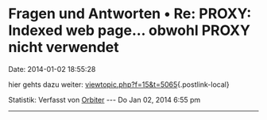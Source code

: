 Fragen und Antworten • Re: PROXY: Indexed web page\... obwohl PROXY nicht verwendet
===================================================================================

Date: 2014-01-02 18:55:28

hier gehts dazu weiter:
[viewtopic.php?f=15&t=5065](http://forum.yacy-websuche.de/viewtopic.php?f=15&t=5065){.postlink-local}

Statistik: Verfasst von
[Orbiter](http://forum.yacy-websuche.de/memberlist.php?mode=viewprofile&u=2)
--- Do Jan 02, 2014 6:55 pm

------------------------------------------------------------------------
